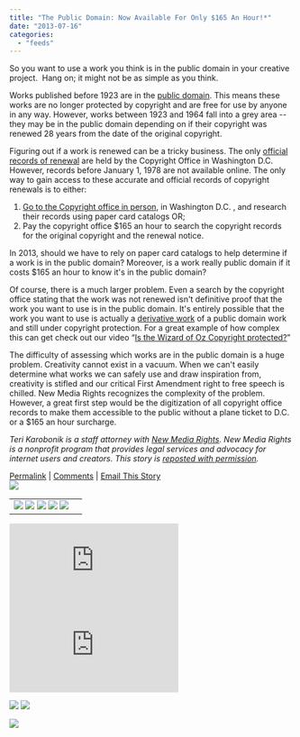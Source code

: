 ```yaml
---
title: "The Public Domain: Now Available For Only $165 An Hour!*"
date: "2013-07-16"
categories: 
  - "feeds"
---
```


So you want to use a work you think is in the public domain in your creative project.  Hang on; it might not be as simple as you think.

Works published before 1923 are in the [public domain](http://fairuse.stanford.edu/overview/public-domain/welcome/). This means these works are no longer protected by copyright and are free for use by anyone in any way. However, works between 1923 and 1964 fall into a grey area -- they may be in the public domain depending on if their copyright was renewed 28 years from the date of the original copyright.

Figuring out if a work is renewed can be a tricky business. The only [official records of renewal](http://www.copyright.gov/records/) are held by the Copyright Office in Washington D.C. However, records before January 1, 1978 are not available online. The only way to gain access to these accurate and official records of copyright renewals is to either:

1. [Go to the Copyright office in person](http://www.copyright.gov/circs/circ23.pdf), in Washington D.C. , and research their records using paper card catalogs OR;
2. Pay the copyright office $165 an hour to search the copyright records for the original copyright and the renewal notice.

In 2013, should we have to rely on paper card catalogs to help determine if a work is in the public domain? Moreover, is a work really public domain if it costs $165 an hour to know it's in the public domain?

Of course, there is a much larger problem. Even a search by the copyright office stating that the work was not renewed isn't definitive proof that the work you want to use is in the public domain. It's entirely possible that the work you want to use is actually a [derivative work](http://www.newmediarights.org/business_models/artist/xiii_what_derivative_work) of a public domain work and still under copyright protection. For a great example of how complex this can get check out our video “[Is the Wizard of Oz Copyright protected?](http://www.youtube.com/watch?v=RKU1H7FnjqM&feature=share&list=PLD1071E5E4FD66B73)”

The difficulty of assessing which works are in the public domain is a huge problem. Creativity cannot exist in a vacuum. When we can't easily determine what works we can safely use and draw inspiration from, creativity is stifled and our critical First Amendment right to free speech is chilled. New Media Rights recognizes the complexity of the problem. However, a great first step would be the digitization of all copyright office records to make them accessible to the public without a plane ticket to D.C. or a $165 an hour surcharge.

_Teri Karobonik is a staff attorney with [New Media Rights](http://www.newmediarights.org/). New Media Rights is a nonprofit program that provides legal services and advocacy for internet users and creators. This story is [reposted with permission](http://newmediarights.org/public_domain_now_available_only_165_hour)._

  
  
[Permalink](http://www.techdirt.com/articles/20130715/16484023809/public-domain-now-available-only-165-hour.shtml) | [Comments](http://www.techdirt.com/articles/20130715/16484023809/public-domain-now-available-only-165-hour.shtml#comments) | [Email This Story](http://www.techdirt.com/articles/20130715/16484023809/public-domain-now-available-only-165-hour.shtml?op=sharethis)  
![](images/mf.gif)

<table border="0"><tbody><tr><td valign="middle"><a href="http://share.feedsportal.com/share/twitter/?u=http%3A%2F%2Fwww.techdirt.com%2Farticles%2F20130715%2F16484023809%2Fpublic-domain-now-available-only-165-hour.shtml&amp;t=The+Public+Domain%3A+Now+Available+For+Only+%24165+An+Hour%21*"><img src="images/twitter.png" border="0"></a>&nbsp;<a href="http://share.feedsportal.com/share/facebook/?u=http%3A%2F%2Fwww.techdirt.com%2Farticles%2F20130715%2F16484023809%2Fpublic-domain-now-available-only-165-hour.shtml&amp;t=The+Public+Domain%3A+Now+Available+For+Only+%24165+An+Hour%21*"><img src="images/facebook.png" border="0"></a>&nbsp;<a href="http://share.feedsportal.com/share/linkedin/?u=http%3A%2F%2Fwww.techdirt.com%2Farticles%2F20130715%2F16484023809%2Fpublic-domain-now-available-only-165-hour.shtml&amp;t=The+Public+Domain%3A+Now+Available+For+Only+%24165+An+Hour%21*"><img src="images/linkedin.png" border="0"></a>&nbsp;<a href="http://share.feedsportal.com/share/gplus/?u=http%3A%2F%2Fwww.techdirt.com%2Farticles%2F20130715%2F16484023809%2Fpublic-domain-now-available-only-165-hour.shtml&amp;t=The+Public+Domain%3A+Now+Available+For+Only+%24165+An+Hour%21*"><img src="images/googleplus.png" border="0"></a>&nbsp;<a href="http://share.feedsportal.com/share/email/?u=http%3A%2F%2Fwww.techdirt.com%2Farticles%2F20130715%2F16484023809%2Fpublic-domain-now-available-only-165-hour.shtml&amp;t=The+Public+Domain%3A+Now+Available+For+Only+%24165+An+Hour%21*"><img src="images/email.png" border="0"></a></td><td valign="middle"></td></tr></tbody></table>

  
  
[![](http://da.feedsportal.com/r/165666160794/u/49/f/661541/c/35345/s/2ebe3290/a2.img)](http://da.feedsportal.com/r/165666160794/u/49/f/661541/c/35345/s/2ebe3290/a2.htm)![](http://pi.feedsportal.com/r/165666160794/u/49/f/661541/c/35345/s/2ebe3290/a2t.img)

[![](http://feeds.feedburner.com/~ff/techdirt/feed?i=xzp7Fs-tT9o:FxL2F0JG9l4:D7DqB2pKExk)](http://feeds.feedburner.com/~ff/techdirt/feed?a=xzp7Fs-tT9o:FxL2F0JG9l4:D7DqB2pKExk) [![](http://feeds.feedburner.com/~ff/techdirt/feed?d=c-S6u7MTCTE)](http://feeds.feedburner.com/~ff/techdirt/feed?a=xzp7Fs-tT9o:FxL2F0JG9l4:c-S6u7MTCTE)

![](http://feeds.feedburner.com/~r/techdirt/feed/~4/xzp7Fs-tT9o)
